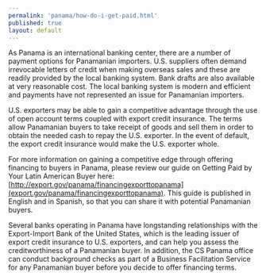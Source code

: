 ```yaml
---
permalink: 'panama/how-do-i-get-paid.html'
published: true
layout: default
---
```

As Panama is an international banking center, there are a number of payment options for Panamanian importers. U.S. suppliers often demand irrevocable letters of credit when making overseas sales and these are readily provided by the local banking system. Bank drafts are also available at very reasonable cost. The local banking system is modern and efficient and payments have not represented an issue for Panamanian importers.

U.S. exporters may be able to gain a competitive advantage through the use of open account terms coupled with export credit insurance. The terms allow Panamanian buyers to take receipt of goods and sell them in order to obtain the needed cash to repay the U.S. exporter. In the event of default, the export credit insurance would make the U.S. exporter whole.

For more information on gaining a competitive edge through offering financing to buyers in Panama, please review our guide on Getting Paid by Your Latin American Buyer here: [http://export.gov/panama/financingexporttopanama](export.gov/panama/financingexporttopanama). This guide is published in English and in Spanish, so that you can share it with potential Panamanian buyers.

Several banks operating in Panama have longstanding relationships with the Export-Import Bank of the United States, which is the leading issuer of export credit insurance to U.S. exporters, and can help you assess the creditworthiness of a Panamanian buyer. In addition, the CS Panama office can conduct background checks as part of a Business Facilitation Service for any Panamanian buyer before you decide to offer financing terms.
